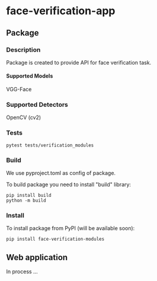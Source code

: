 # face-verification-app

## Package

### Description

Package is created to provide API for face verification task.

#### Supported Models
VGG-Face

### Supported Detectors
OpenCV (cv2)

### Tests

```
pytest tests/verification_modules
```

### Build

We use pyproject.toml as config of package.

To build package you need to install "build" library:
```
pip install build
python -m build
```

### Install

To install package from PyPI (will be available soon):
```
pip install face-verification-modules
```

## Web application

In process ...
